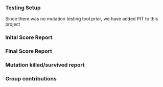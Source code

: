 ### Testing Setup
Since there was no mutation testing tool prior, we have added PIT to this project


### Inital Score Report

### Final Score Report

### Mutation killed/survived report

### Group contributions

